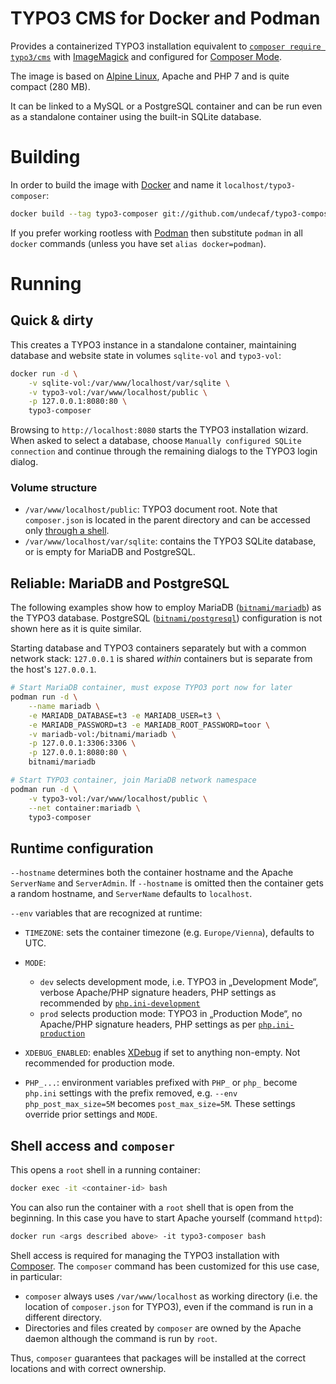 # TYPO3 CMS for Docker and Podman

Provides a containerized TYPO3 installation equivalent to
[`composer require typo3/cms`](https://packagist.org/packages/typo3/cms) with
[ImageMagick](https://www.imagemagick.org/) and configured for
[Composer Mode](https://wiki.typo3.org/Composer#Composer_Mode).

The image is based on [Alpine Linux](https://alpinelinux.org/), Apache and
PHP&nbsp;7 and is quite compact (280&nbsp;MB).

It can be linked to a MySQL or a PostgreSQL container and can be run even as a
standalone container using the built-in SQLite database.

# Building

In order to build the image with [Docker](https://www.docker.com/) and name it
`localhost/typo3-composer`:

```bash
docker build --tag typo3-composer git://github.com/undecaf/typo3-composer
```

If you prefer working rootless with [Podman](https://podman.io/) then substitute `podman` in all `docker` commands (unless you have set `alias docker=podman`).


# Running

## Quick & dirty

This creates a TYPO3 instance in a standalone container, maintaining database
and website state in volumes `sqlite-vol` and `typo3-vol`:
```bash
docker run -d \
    -v sqlite-vol:/var/www/localhost/var/sqlite \
    -v typo3-vol:/var/www/localhost/public \
    -p 127.0.0.1:8080:80 \
    typo3-composer
```

Browsing to `http://localhost:8080` starts the TYPO3 installation wizard. 
When asked to select a database, choose `Manually configured SQLite connection` and
continue through the remaining dialogs to the TYPO3 login dialog.

### Volume structure

-   `/var/www/localhost/public`: TYPO3 document root. Note that
    `composer.json` is located in the parent directory and can be accessed only [through a shell](#shell-access-and-composer).
-   `/var/www/localhost/var/sqlite`: contains the TYPO3 SQLite database, or is empty
    for MariaDB and PostgreSQL.

## Reliable: MariaDB and PostgreSQL

The following examples show how to employ MariaDB
([`bitnami/mariadb`](https://hub.docker.com/r/bitnami/mariadb)) as the TYPO3
database. PostgreSQL ([`bitnami/postgresql`](https://hub.docker.com/r/bitnami/postgresql)) configuration is not shown here as it is quite similar.

Starting database and TYPO3 containers separately but with a common network
stack: `127.0.0.1` is shared _within_ containers but is separate from the host's
`127.0.0.1`.

```bash
# Start MariaDB container, must expose TYPO3 port now for later
podman run -d \
    --name mariadb \
    -e MARIADB_DATABASE=t3 -e MARIADB_USER=t3 \
    -e MARIADB_PASSWORD=t3 -e MARIADB_ROOT_PASSWORD=toor \
    -v mariadb-vol:/bitnami/mariadb \
    -p 127.0.0.1:3306:3306 \
    -p 127.0.0.1:8080:80 \
    bitnami/mariadb

# Start TYPO3 container, join MariaDB network namespace
podman run -d \
    -v typo3-vol:/var/www/localhost/public \
    --net container:mariadb \
    typo3-composer
```


## Runtime configuration

`--hostname` determines both the container hostname and the Apache `ServerName` and `ServerAdmin`.
If `--hostname` is omitted then the container gets a random hostname, and `ServerName` 
defaults to `localhost`.

`--env` variables that are recognized at runtime:

-   `TIMEZONE`: sets the container timezone (e.g. `Europe/Vienna`), defaults to UTC.

-   `MODE`:
    -   `dev` selects development mode, i.e. TYPO3 in „Development Mode“, 
        verbose Apache/PHP signature headers, PHP settings as recommended by
        [`php.ini-development`](https://github.com/php/php-src/blob/master/php.ini-development)
    -   `prod` selects production mode: TYPO3 in „Production Mode“, no Apache/PHP
        signature headers, PHP settings as per
        [`php.ini-production`](https://github.com/php/php-src/blob/master/php.ini-production)

-   `XDEBUG_ENABLED`: enables [XDebug](https://xdebug.org/) if set to anything
    non-empty. Not recommended for production mode.

-   `PHP_...`: environment variables prefixed with `PHP_` or `php_` become `php.ini`
    settings with the prefix removed, e.g. `--env php_post_max_size=5M` becomes 
    `post_max_size=5M`. These settings override prior settings and `MODE`.


## Shell access and `composer`

This opens a `root` shell in a running container:
```bash
docker exec -it <container-id> bash
```
You can also run the container with a `root` shell that is open from the beginning.
In this case you have to start Apache yourself (command `httpd`):
```bash
docker run <args described above> -it typo3-composer bash
```

Shell access is required for managing the TYPO3 installation with
[Composer](https://wiki.typo3.org/Composer).
The `composer` command has been customized for this use case, in particular:
-   `composer` always uses `/var/www/localhost` as working directory
    (i.e. the location of `composer.json` for TYPO3), 
    even if the command is run in a different directory.
-   Directories and files created by `composer` are owned by the Apache daemon
    although the command is run by `root`.

Thus, `composer` guarantees that packages will be installed at the correct locations
and with correct ownership.
